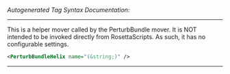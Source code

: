 <!-- THIS IS AN AUTOGENERATED FILE: Don't edit it directly, instead change the schema definition in the code itself. -->

_Autogenerated Tag Syntax Documentation:_

---
This is a helper mover called by the PerturbBundle mover.  It is NOT intended to be invoked directly from RosettaScripts.  As such, it has no configurable settings.

```xml
<PerturbBundleHelix name="(&string;)" />
```



---
